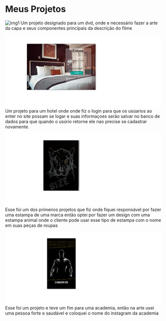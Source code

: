 # Meus Projetos


![img1](img1.png)
 Um projeto designado para um dvd, onde e necessário fazer a arte da capa e seus componentes principais da descrição do filme 




![img2](img2.png)
 Um projeto para um hotel onde onde fiz o login para que os usúarios ao enter no site possam se logar e suas informaçoes serão salvar no 
 banco de dados para que quando o usúrio retorne ele nao precise se cadastrar novamente.



![img3](img3.png)
  Esse foi um dos primeiros projetos que fiz onde fiquei responsável por fazer uma estampa de uma marca 
  então optei por fazer um design com uma estampa animal onde o cliente pode usar esse tipo de estampa 
  com o nome em suas peças de roupas



![img4](img4.png)
  Esse foi um projeto e teve um fim para uma academia, então na arte usei uma pessoa forte e saudável
  e coloquei o nome do instagram da academia 
